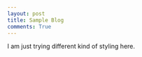```yaml
---
layout: post
title: Sample Blog
comments: True
---
```


<div class="message">
  I am just trying different kind of styling here.
</div>

